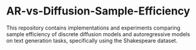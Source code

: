 # AR-vs-Diffusion-Sample-Efficiency
This repository contains implementations and experiments comparing sample efficiency of discrete diffusion models and autoregressive models on text generation tasks, specifically using the Shakespeare dataset.
